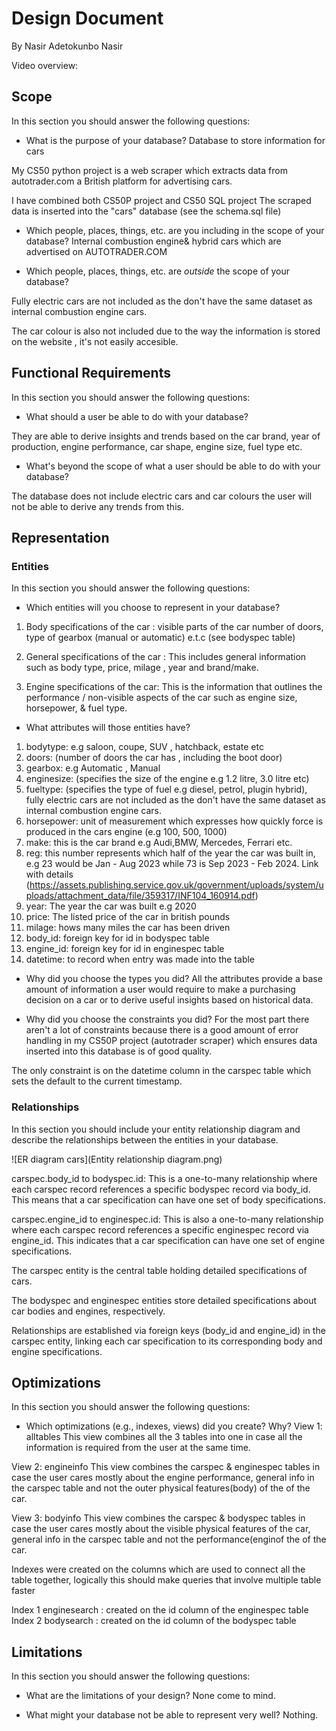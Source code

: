 # Design Document

By Nasir Adetokunbo Nasir

Video overview: <URL HERE>

## Scope

In this section you should answer the following questions:

* What is the purpose of your database?
Database to store information for cars

My CS50 python project is a web scraper which extracts data from autotrader.com a British platform for advertising cars.

I have combined both CS50P project and CS50 SQL project 
The scraped data is inserted into the "cars" database  (see the schema.sql file)

* Which people, places, things, etc. are you including in the scope of your database?
Internal combustion engine& hybrid cars which are advertised on AUTOTRADER.COM

* Which people, places, things, etc. are *outside* the scope of your database?

Fully electric cars are not included as the don't have the same dataset as internal combustion engine cars.

The car colour is also not included due to the way the information is stored on the website , it's not easily accesible.

## Functional Requirements

In this section you should answer the following questions:

* What should a user be able to do with your database?

They are able to derive insights and trends based on the car brand, year of production, engine performance, car shape, engine size, fuel type etc.

* What's beyond the scope of what a user should be able to do with your database?

The database does not include electric cars and car colours the user will not be able to derive any trends from this.

## Representation

### Entities

In this section you should answer the following questions:

* Which entities will you choose to represent in your database?
1) Body specifications of the car : visible parts of the car number of doors, type of gearbox (manual or automatic) e.t.c (see bodyspec table)

2) General specifications of the car : This includes general information such as body type, price, milage , year and brand/make.

3) Engine specifications of the car: This is the information that outlines the performance / non-visible aspects of the car such as engine size, horsepower, & fuel type.

* What attributes will those entities have?
1) bodytype: e.g saloon, coupe, SUV , hatchback, estate etc
2) doors: (number of doors the car has , including the boot door)
3) gearbox: e.g Automatic , Manual
4) enginesize: (specifies the size of the engine e.g 1.2 litre, 3.0 litre etc)
5) fueltype: (specifies the type of fuel e.g diesel, petrol, plugin hybrid), fully electric cars are not included as the don't have the same dataset as internal combustion engine cars.
6) horsepower: unit of measurement which expresses how quickly force is produced in the cars engine (e.g 100, 500, 1000)
7) make: this is the car brand e.g Audi,BMW, Mercedes, Ferrari etc.
8) reg: this number represents which half of the year the car was built in, e.g 23 would be Jan - Aug 2023 while 73 is Sep 2023 - Feb 2024.
Link with details (https://assets.publishing.service.gov.uk/government/uploads/system/uploads/attachment_data/file/359317/INF104_160914.pdf)
9) year: The year the car was built e.g 2020
10) price: The listed price of the car in british pounds
11) milage: hows many miles the car has been driven 
12) body_id: foreign key for id in bodyspec table
13) engine_id: foreign key for id in enginespec table
14) datetime: to record when entry was made into the table 

* Why did you choose the types you did?
All the attributes provide a base amount of information a user would require to make a purchasing decision on a car or to derive useful insights based on historical data.

* Why did you choose the constraints you did?
For the most part there aren't a lot of constraints because there is a good amount of error handling in my CS50P project (autotrader scraper) which ensures data inserted into this database is of good quality.

The only constraint is on the datetime column in the carspec table which sets the default to the current timestamp.

### Relationships

In this section you should include your entity relationship diagram and describe the relationships between the entities in your database.

![ER diagram cars](Entity relationship diagram.png)

carspec.body_id to bodyspec.id:
This is a one-to-many relationship where each carspec record references a specific bodyspec record via body_id. This means that a car specification can have one set of body specifications.

carspec.engine_id to enginespec.id:
This is also a one-to-many relationship where each carspec record references a specific enginespec record via engine_id. This indicates that a car specification can have one set of engine specifications.

The carspec entity is the central table holding detailed specifications of cars.

The bodyspec and enginespec entities store detailed specifications about car bodies and engines, respectively.

Relationships are established via foreign keys (body_id and engine_id) in the carspec entity, linking each car specification to its corresponding body and engine specifications.

## Optimizations

In this section you should answer the following questions:

* Which optimizations (e.g., indexes, views) did you create? Why?
View 1: alltables
This view combines all the 3 tables into one in case all the information is required from the user at the same time.

View 2: engineinfo 
This view combines the carspec & enginespec tables in case the user cares mostly about the engine performance, general info  in the carspec table and not the outer physical features(body) of the of the car.

View 3: bodyinfo
This view combines the carspec & bodyspec tables in case the user cares mostly about the visible physical features of the car, general info  in the carspec table and not the performance(enginof the of the car.

Indexes were created on the columns which are used to connect all the table together, logically this should make queries that involve multiple table faster 

Index 1 enginesearch : created on the id column of the enginespec table
Index 2 bodysearch : created on the id column of the bodyspec table 

## Limitations

In this section you should answer the following questions:

* What are the limitations of your design?
None come to mind.

* What might your database not be able to represent very well?
Nothing. 
